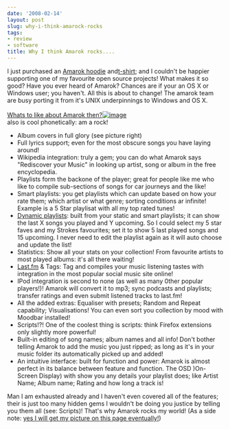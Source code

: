 ```yaml
---
date: '2008-02-14'
layout: post
slug: why-i-think-amarock-rocks
tags:
- review
- software
title: Why I think Amarok rocks....
---
```


I just purchased
an [Amarok
hoodie](http://49100.spreadshirt.net/en/DE/Shop/Article/Index/article/Amarok-Hoodie-Navy-1117657)
and[t-shirt](http://49100.spreadshirt.net/en/DE/Shop/Article/Index/article/Amarok-Classic-Sports-Tee-1094948);
and I couldn't be happier supporting one of my favourite open source
projects! What makes it so good? Have you ever heard of Amarok? Chances
are if your an OS X or Windows user; you haven't. All this is about to
change! The amarok team are busy porting it from it's UNIX underpinnings
to Windows and OS X.  
[  
Whats to like about Amarok
then?](http://amarok.kde.org/features)[![image](http://rokymotion.pwsp.net/promowiki/images/1/18/Amarok_Features-covers.png)](http://rokymotion.pwsp.net/promowiki/images/1/18/Amarok_Features-covers.png)  
    also is cool phonetically: am a rock!
-   Album covers in full glory (see picture right)
-   Full lyrics support; even for the most obscure songs you have laying
    around!
-   Wikipedia integration: truly a gem; you can do what Amarok says
    "Rediscover your Music" in looking up artist, song or album in the
    free encyclopedia.
-   Playlists form the backone of the player; great for people like me
    who like to compile sub-sections of songs for car journeys and the
    like!
-   Smart playlists: you get playlists which can update based on how
    your rate them; which artist or what genre; sorting conditions ar
    infinite! Example is a 5 Star playlisat with all my top rated tunes!
-   [Dynamic
    playlists](http://amarok.kde.org/wiki/Dynamic_Playlist_Walkthrough):
    built from your static and smart playlists; it can show the last X
    songs you played and Y upcoming. So I could select my 5 star faves
    and my Strokes favourites; set it to show 5 last played songs and 15
    upcoming. I never need to edit the playlist again as it will auto
    choose and update the list!
-   Statistics: Show all your stats on your collection! From favourite
    artists to most played albums: it's all there waiting!
-   [Last.fm](http://last.fm/) & Tags: Tag and compiles your music
    listening tastes with integration in the most popular social music
    site online!
-   IPod integration is second to none (as well as many 0ther popular
    players!)! Amarok will convert it to mp3; sync podcasts and
    playlists; transfer ratings and even submit listened tracks to
    last.fm!
-   All the added extras: Equaliser with presets; Random and Repeat
    capability; Visualisations! You can even sort you collection by mood
    with Moodbar installed!  
-   Scripts!?! One of the coolest thing is scripts: think Firefox
    extensions only slightly more powerful!
-   Built-in editing of song names; album names and all info! Don't
    bother telling Amarok to add the music you just ripped; as long as
    it's in your music folder its automatically picked up and added!
-   An intuitive interface: built for function and power: Amarok is
    almost perfect in its balance between feature and function. The OSD
    )On-Screen Display) with show you any details your playlist does;
    like Artist Name; Album name; Rating and how long a track is!

Man I am exhausted already and I haven't even covered all of the
features; their is just too many hidden gems I wouldn't be doing you
justice by telling you them all (see: Scripts)! That's why Amarok rocks
my world! (As a side note: [yes I will get my picture on this page
eventually!](http://amarok.kde.org/wiki/Users_in_Amarok_Gear))